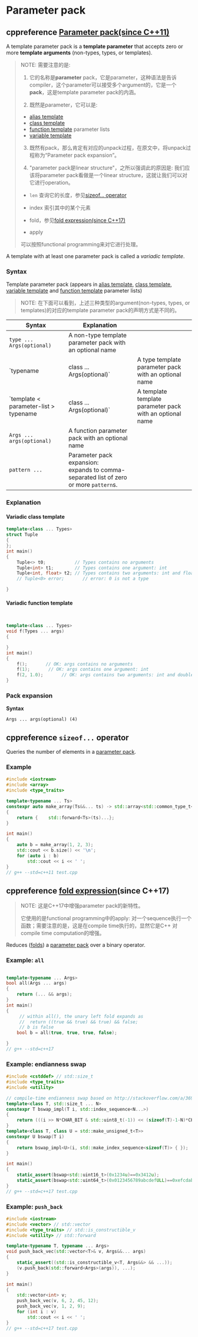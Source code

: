# Parameter pack



## cppreference [Parameter pack(since C++11)](https://en.cppreference.com/w/cpp/language/parameter_pack)

A template parameter pack is a **template parameter** that accepts zero or more **template arguments** (non-types, types, or templates).

> NOTE: 需要注意的是:
>
> 1) 它的名称是**parameter** pack，它是parameter，这种语法是告诉compiler，这个parameter可以接受多个argument的，它是一个**pack**，这是template parameter pack的内涵。
>
> 2) 既然是parameter，它可以是:
>
> - [alias template](https://en.cppreference.com/w/cpp/language/type_alias)
> - [class template](https://en.cppreference.com/w/cpp/language/class_template)
> - [function template](https://en.cppreference.com/w/cpp/language/function_template) parameter lists
> - [variable template](https://en.cppreference.com/w/cpp/language/variable_template) 
>
> 
>
> 3) 既然有pack，那么肯定有对应的unpack过程，在原文中，将unpack过程称为“Parameter pack expansion”。
>
> 4) "parameter pack是linear structure"，之所以强调此的原因是: 我们应该将parameter pack看做是一个linear structure，这就让我们可以对它进行operation。
>
> - `len` 查询它的长度，参见[sizeof... operator](https://en.cppreference.com/w/cpp/language/sizeof...)
>
> - index 索引其中的某个元素
> - fold，参见[fold expression(since C++17)](https://en.cppreference.com/w/cpp/language/fold)
> - apply
>
> 可以按照functional programming来对它进行处理。
>
> 

A template with at least one parameter pack is called a *variadic template*.



### Syntax

Template parameter pack (appears in [alias template](https://en.cppreference.com/w/cpp/language/type_alias), [class template](https://en.cppreference.com/w/cpp/language/class_template), [variable template](https://en.cppreference.com/w/cpp/language/variable_template) and [function template](https://en.cppreference.com/w/cpp/language/function_template) parameter lists)

> NOTE: 在下面可以看到，上述三种类型的argument(non-types, types, or templates)的对应的template parameter pack的声明方式是不同的。

| Syntax                                                       | Explanation                                                  |      |
| ------------------------------------------------------------ | ------------------------------------------------------------ | ---- |
| `type ... Args(optional)`                                    | A non-type template parameter pack with an optional name     |      |
| `typename|class ... Args(optional)`                          | A type template parameter pack with an optional name         |      |
| `template < parameter-list > typename | class ... Args(optional)` | A template template parameter pack with an optional name     |      |
| `Args ... args(optional)`                                    | A function parameter pack with an optional name              |      |
| `pattern ...`                                                | Parameter pack expansion:<br>expands to comma-separated list of zero or more `pattern`s. |      |

### Explanation

#### Variadic class template

```C++
template<class ... Types>
struct Tuple
{
};
int main()
{
	Tuple<> t0;           // Types contains no arguments
	Tuple<int> t1;        // Types contains one argument: int
	Tuple<int, float> t2; // Types contains two arguments: int and float
	// Tuple<0> error;       // error: 0 is not a type

}
```

#### Variadic function template 



```C++


template<class ... Types>
void f(Types ... args)
{

}
int main()
{
	f();       // OK: args contains no arguments
	f(1);       // OK: args contains one argument: int
	f(2, 1.0);       // OK: args contains two arguments: int and double
}

```



### Pack expansion

**Syntax**

```
Args ... args(optional)	(4)	
```



## cppreference `sizeof...` operator

Queries the number of elements in a [parameter pack](parameter_pack.html).



### Example

```c++
#include <iostream>
#include <array>
#include <type_traits>

template<typename ... Ts>
constexpr auto make_array(Ts&&... ts) -> std::array<std::common_type_t<Ts...>,sizeof...(ts)>
{
	return {	std::forward<Ts>(ts)...};
}

int main()
{
	auto b = make_array(1, 2, 3);
	std::cout << b.size() << '\n';
	for (auto i : b)
		std::cout << i << ' ';
}
// g++ --std=c++11 test.cpp
```



## cppreference [fold expression](https://en.cppreference.com/w/cpp/language/fold)(since C++17)

> NOTE: 这是C++17中增强parameter pack的新特性。
>
> 它使用的是functional programming中的apply: 对一个sequence执行一个函数；需要注意的是，这是在compile time执行的，显然它是C++ 对 compile time computation的增强。

Reduces ([folds](https://en.wikipedia.org/wiki/Fold_(higher-order_function))) a [parameter pack](parameter_pack.html) over a binary operator.



### Example: `all`

```c++

template<typename ... Args>
bool all(Args ... args)
{
	return (... && args);
}
int main()
{
	 // within all(), the unary left fold expands as
	 //  return ((true && true) && true) && false;
	 // b is false
	bool b = all(true, true, true, false);

}
// g++ --std=c++17
```



### Example: endianness swap

```C++
#include <cstddef> // std::size_t
#include <type_traits>
#include <utility>

// compile-time endianness swap based on http://stackoverflow.com/a/36937049
template<class T, std::size_t ... N>
constexpr T bswap_impl(T i, std::index_sequence<N...>)
{
	return (((i >> N*CHAR_BIT & std::uint8_t(-1)) << (sizeof(T)-1-N)*CHAR_BIT) | ...);
}
template<class T, class U = std::make_unsigned_t<T>>
constexpr U bswap(T i)
{
	return bswap_impl<U>(i, std::make_index_sequence<sizeof(T)> { });
}

int main()
{
    static_assert(bswap<std::uint16_t>(0x1234u)==0x3412u);
    static_assert(bswap<std::uint64_t>(0x0123456789abcdefULL)==0xefcdab8967452301ULL);
}
// g++ --std=c++17 test.cpp

```



### Example: `push_back`

```c++
#include <iostream>
#include <vector> // std::vector
#include <type_traits> // std::is_constructible_v
#include <utility> // std::forward

template<typename T, typename ... Args>
void push_back_vec(std::vector<T>& v, Args&&... args)
{
	static_assert((std::is_constructible_v<T, Args&&> && ...));
	(v.push_back(std::forward<Args>(args)), ...);
}

int main()
{
	std::vector<int> v;
	push_back_vec(v, 6, 2, 45, 12);
	push_back_vec(v, 1, 2, 9);
	for (int i : v)
		std::cout << i << ' ';
}
// g++ --std=c++17 test.cpp

```



